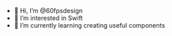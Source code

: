 - 👋 Hi, I’m @60fpsdesign
- 👀 I’m interested in Swift
- 🌱 I’m currently learning creating useful components

<!---
60fpsdesign/60fpsdesign is a ✨ special ✨ repository because its `README.md` (this file) appears on your GitHub profile.
You can click the Preview link to take a look at your changes.
--->

